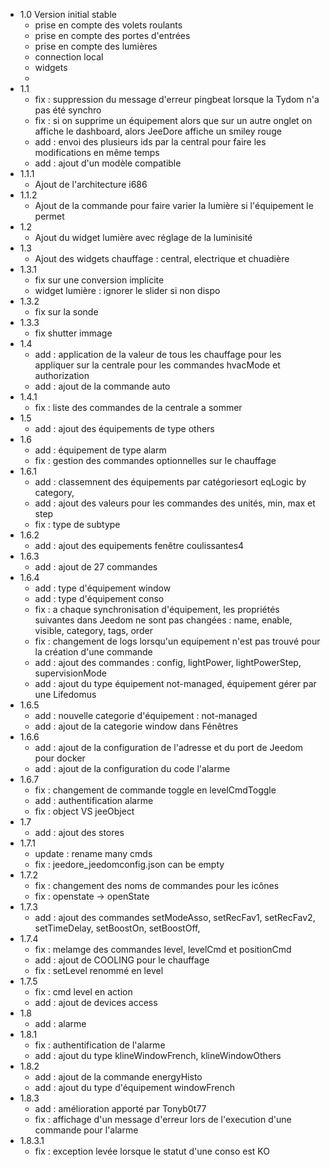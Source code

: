 * 1.0 Version initial stable
  * prise en compte des volets roulants
  * prise en compte des portes d'entrées
  * prise en compte des lumières
  * connection local
  * widgets
  * 
* 1.1
  * fix : suppression du message d'erreur pingbeat lorsque la Tydom n'a pas été synchro
  * fix : si on supprime un équipement alors que sur un autre onglet on affiche le dashboard, alors JeeDore affiche un smiley rouge
  * add : envoi des plusieurs ids par la central pour faire les modifications en même temps
  * add : ajout d'un modèle compatible
* 1.1.1
  * Ajout de l'architecture i686
* 1.1.2
  * Ajout de la commande pour faire varier la lumière si l'équipement le permet
* 1.2 
  * Ajout du widget lumière avec réglage de la luminisité
* 1.3
  * Ajout des widgets chauffage : central, electrique et chuadière
* 1.3.1
  * fix sur une conversion implicite
  * widget lumière : ignorer le slider si non dispo
* 1.3.2
  * fix sur la sonde
* 1.3.3
  * fix shutter immage
* 1.4
  * add : application de la valeur de tous les chauffage pour les appliquer sur la centrale pour les commandes hvacMode et authorization
  * add : ajout de la commande auto
* 1.4.1
  * fix : liste des commandes de la centrale a sommer
* 1.5
  * add : ajout des équipements de type others
* 1.6
  * add : équipement de type alarm
  * fix : gestion des commandes optionnelles sur le chauffage
* 1.6.1
  * add : classemnent des équipements par catégoriesort eqLogic by category, 
  * add : ajout des valeurs pour les commandes des unités, min, max et step
  * fix : type de subtype
* 1.6.2
  * add : ajout des equipements fenêtre coulissantes4
* 1.6.3
  * add : ajout de 27 commandes
* 1.6.4
  * add : type d'équipement window
  * add : type d'équipement conso
  * fix : a chaque synchronisation d'équipement, les propriétés suivantes dans Jeedom ne sont pas changées : name, enable, visible, category, tags, order
  * fix : changement de logs lorsqu'un equipement n'est pas trouvé pour la création d'une commande
  * add : ajout des commandes : config, lightPower, lightPowerStep, supervisionMode
  * add : ajout du type équipement not-managed, équipement gérer par une Lifedomus
* 1.6.5
  * add : nouvelle categorie d'équipement : not-managed
  * add : ajout de la categorie window dans Fénêtres
* 1.6.6
  * add : ajout de la configuration de l'adresse et du port de Jeedom pour docker
  * add : ajout de la configuration du code l'alarme
* 1.6.7
  * fix : changement de commande toggle en levelCmdToggle
  * add : authentification alarme
  * fix : object VS jeeObject
* 1.7
  * add : ajout des stores
* 1.7.1
  * update : rename many cmds
  * fix : jeedore_jeedomconfig.json can be empty
* 1.7.2
  * fix : changement des noms de commandes pour les icônes
  * fix : openstate -> openState
* 1.7.3
  * add : ajout des commandes setModeAsso, setRecFav1, setRecFav2, setTimeDelay, setBoostOn, setBoostOff, 
* 1.7.4
  * fix : melamge des commandes level, levelCmd et positionCmd
  * add : ajout de COOLING pour le chauffage
  * fix : setLevel renommé en level
* 1.7.5
  * fix : cmd level en action
  * add : ajout de devices access
* 1.8
  * add : alarme
* 1.8.1
  * fix : authentification de l'alarme
  * add : ajout du type klineWindowFrench, klineWindowOthers
* 1.8.2
  * add : ajout de la commande energyHisto
  * add : ajout du type d'équipement windowFrench
* 1.8.3
  * add : amélioration apporté par Tonyb0t77
  * fix : affichage d'un message d'erreur lors de l'execution d'une commande pour l'alarme
* 1.8.3.1
  * fix : exception levée lorsque le statut d'une conso est KO
